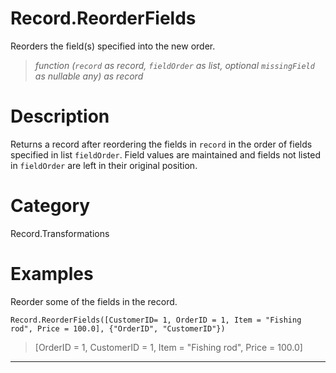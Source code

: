 # Record.ReorderFields
Reorders the field(s) specified into the new order.
> _function (<code>record</code> as record, <code>fieldOrder</code> as list, optional <code>missingField</code> as nullable any) as record_

# Description 
Returns a record after reordering the fields in <code>record</code> in the order of fields specified in list <code>fieldOrder</code>. Field values are maintained and fields not listed in <code>fieldOrder</code> are left in their original position.
# Category 
Record.Transformations
# Examples 
Reorder some of the fields in the record.
```
Record.ReorderFields([CustomerID= 1, OrderID = 1, Item = "Fishing rod", Price = 100.0], {"OrderID", "CustomerID"})
```
> [OrderID = 1, CustomerID = 1, Item = "Fishing rod", Price = 100.0]

***
